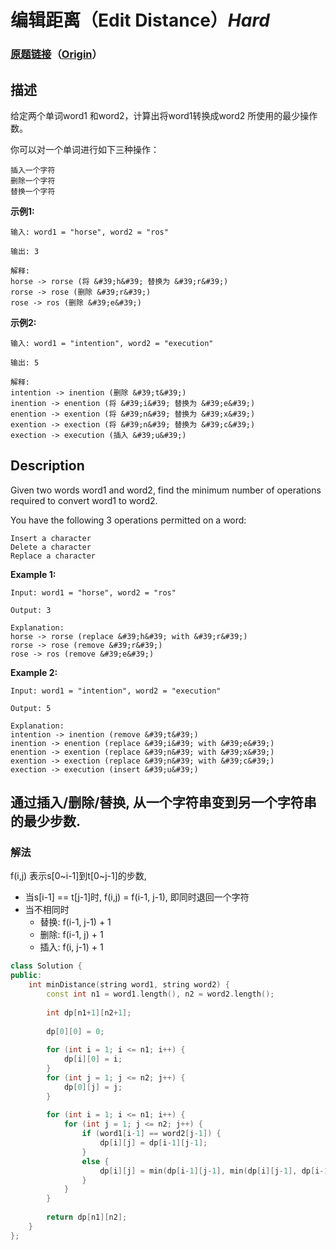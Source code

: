 # 编辑距离（Edit Distance）*Hard*
### [原题链接](https://leetcode-cn.com/problems/edit-distance)（[Origin](https://leetcode.com/problems/edit-distance)）
## 描述
给定两个单词word1 和word2，计算出将word1转换成word2 所使用的最少操作数。

你可以对一个单词进行如下三种操作：


	插入一个字符
	删除一个字符
	替换一个字符


**示例1:**
```
输入: word1 = "horse", word2 = "ros"

输出: 3

解释: 
horse -> rorse (将 &#39;h&#39; 替换为 &#39;r&#39;)
rorse -> rose (删除 &#39;r&#39;)
rose -> ros (删除 &#39;e&#39;)
```


**示例2:**
```
输入: word1 = "intention", word2 = "execution"

输出: 5

解释: 
intention -> inention (删除 &#39;t&#39;)
inention -> enention (将 &#39;i&#39; 替换为 &#39;e&#39;)
enention -> exention (将 &#39;n&#39; 替换为 &#39;x&#39;)
exention -> exection (将 &#39;n&#39; 替换为 &#39;c&#39;)
exection -> execution (插入 &#39;u&#39;)
```

## Description
Given two words word1 and word2, find the minimum number of operations required to convert word1 to word2.

You have the following 3 operations permitted on a word:


	Insert a character
	Delete a character
	Replace a character


**Example 1:**
```
Input: word1 = "horse", word2 = "ros"

Output: 3

Explanation: 
horse -> rorse (replace &#39;h&#39; with &#39;r&#39;)
rorse -> rose (remove &#39;r&#39;)
rose -> ros (remove &#39;e&#39;)
```


**Example 2:**
```
Input: word1 = "intention", word2 = "execution"

Output: 5

Explanation: 
intention -> inention (remove &#39;t&#39;)
inention -> enention (replace &#39;i&#39; with &#39;e&#39;)
enention -> exention (replace &#39;n&#39; with &#39;x&#39;)
exention -> exection (replace &#39;n&#39; with &#39;c&#39;)
exection -> execution (insert &#39;u&#39;)
```


## 通过插入/删除/替换, 从一个字符串变到另一个字符串的最少步数.
### 解法
f(i,j) 表示s[0~i-1]到t[0~j-1]的步数,
- 当s[i-1] == t[j-1]时, f(i,j) = f(i-1, j-1), 即同时退回一个字符
- 当不相同时
    - 替换: f(i-1, j-1) + 1
    - 删除: f(i-1, j) + 1
    - 插入: f(i, j-1) + 1
```c++
class Solution {
public:
    int minDistance(string word1, string word2) {
        const int n1 = word1.length(), n2 = word2.length();
        
        int dp[n1+1][n2+1];
        
        dp[0][0] = 0;
        
        for (int i = 1; i <= n1; i++) {
            dp[i][0] = i;
        }
        for (int j = 1; j <= n2; j++) {
            dp[0][j] = j;
        }
        
        for (int i = 1; i <= n1; i++) {
            for (int j = 1; j <= n2; j++) {
                if (word1[i-1] == word2[j-1]) {
                    dp[i][j] = dp[i-1][j-1];
                }
                else {
                    dp[i][j] = min(dp[i-1][j-1], min(dp[i][j-1], dp[i-1][j])) + 1;
                }
            }
        }
        
        return dp[n1][n2];
    }
};
```